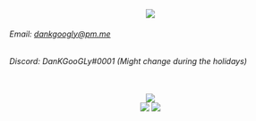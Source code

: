 <div align="center">
  <img src="https://svg-banners.vercel.app/api?type=typeWriter&text1=My%20balls%20are%20extremely%20itchy.&width=1500&height=500">
</div>

###### Email: [dankgoogly@pm.me](mailto:dankgoogly@pm.me)
###### Discord: DanKGooGLy#0001 (Might change during the holidays)

<br/>
<div align="center">
  <img src="https://github-readme-stats.vercel.app/api?username=DanKGooGLy&theme=dark"><br/>
  <img src="https://github-readme-stats.vercel.app/api/top-langs/?username=DanKGooGLy&layout=compact&theme=dark">
  <img src="https://gpvc.arturio.dev/DanKGooGLy">
</div>
